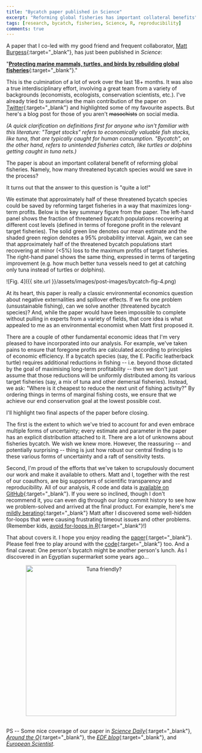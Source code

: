 ```yaml
---
title: "Bycatch paper published in Science"
excerpt: "Reforming global fisheries has important collateral benefits"
tags: [research, bycatch, fisheries, Science, R, reproducibility]
comments: true
---
```


A paper that I co-led with my good friend and frequent collaborator, [Matt Burgess](https://twitter.com/matthewgburgess){:target="_blank"}, has just been published in *Science*:

"[**Protecting marine mammals, turtles, and birds by rebuilding global fisheries**](http://dx.doi.org/10.1126/science.aao4248){:target="_blank"}."

This is the culmination of a lot of work over the last 18+ months. It was also a true interdisciplinary effort, involving a great team from a variety of backgrounds (economists, ecologists, conservation scientists, etc.). I've already tried to summarise the main contribution of the paper on [Twitter](https://twitter.com/grant_mcdermott/status/974388061457997825){:target="_blank"} and highlighted some of my favourite aspects. But here's a blog post for those of you aren't <strike>masochists</strike> on social media.

*(A quick clarification on definitions first for anyone who isn't familiar with this literature: "Target stocks" refers to economically valuable fish stocks, like tuna, that are typically caught for human consumption. "Bycatch", on the other hand, refers to unintended fisheries catch, like turtles or dolphins getting caught in tuna nets.)*

The paper is about an important collateral benefit of reforming global fisheries. Namely, how many threatened bycatch species would we save in the process?

It turns out that the answer to this question is "quite a lot!"

We estimate that approximately half of these threatened bycatch species could be saved by reforming target fisheries in a way that maximizes long-term profits. Below is the key summary figure from the paper. The left-hand panel shows the fraction of threatened bycatch populations recovering at different cost levels (defined in terms of foregone profit in the relevant target fisheries). The solid green line denotes our mean estimate and the shaded green region denotes a 95% probability interval. Again, we can see that approximately half of the threatened bycatch populations start recovering at minor (&lt;5%) loss to the maximum profits of target fisheries. The right-hand panel shows the same thing, expressed in terms of targeting improvement (e.g. how much better tuna vessels need to get at catching only tuna instead of turtles or dolphins).

![Fig. 4]({{ site.url }}/assets/images/post-images/bycatch-fig-4.png)

At its heart, this paper is really a classic environmental economics question about negative externalities and spillover effects. If we fix one problem (unsustainable fishing), can we solve another (threatened bycatch species)? And, while the paper would have been impossible to complete without pulling in experts from a variety of fields, that core idea is what appealed to me as an environmental economist when Matt first proposed it.

There are a couple of other fundamental economic ideas that I'm very pleased to have incorporated into our analysis. For example, we've taken pains to ensure that foregone profits are calculated according to principles of economic efficiency. If a bycatch species (say, the E. Pacific leatherback turtle) requires additional reductions in fishing -- i.e. beyond those dictated by the goal of maximising long-term profitability -- then we don't just assume that those reductions will be uniformly distributed among its various target fisheries (say, a mix of tuna and other demersal fisheries). Instead, we ask: "Where is it cheapest to reduce the next unit of fishing activity?" By ordering things in terms of marginal fishing costs, we ensure that we achieve our end conservation goal at the lowest possible cost.

I'll highlight two final aspects of the paper before closing.

The first is the extent to which we've tried to account for and even embrace multiple forms of uncertainty; every estimate and parameter in the paper has an explicit distribution attached to it. There are a lot of unknowns about fisheries bycatch. We wish we knew more. However, the reassuring -- and potentially surprising -- thing is just how robust our central finding is to these various forms of uncertainty and a raft of sensitivity tests.

Second, I'm proud of the efforts that we've taken to scrupulously document our work and make it available to others. Matt and I, together with the rest of our coauthors, are big supporters of scientific transparency and reproducibility. All of our analysis, *R* code and data is [available on GitHub](https://github.com/grantmcdermott/bycatch){:target="_blank"}. If you were so inclined, though I don't recommend it, you can even dig through our *long* commit history to see how we problem-solved and arrived at the final product. For example, here's me [mildly berating](https://github.com/grantmcdermott/bycatch/commit/18dbed157f0762bf4b44dfee437d6f319561c160){:target="_blank"} Matt after I discovered some well-hidden for-loops that were causing frustrating timeout issues and other problems. (Remember kids, [avoid for-loops in *R*](http://adv-r.had.co.nz/Functionals.html){:target="_blank"}!)

That about covers it. I hope you enjoy reading the [paper](http://dx.doi.org/10.1126/science.aao4248){:target="_blank"}. Please feel free to play around with the [code](https://github.com/grantmcdermott/bycatch){:target="_blank"} too. And a final caveat: One person's bycatch might be another person's lunch. As I discovered in an Egyptian supermarket some years ago...

<center>
 <img src="{{ site.url }}/assets/images/post-images/dolphin.png" title="Tuna friendly?" style="width:400px" class="center">
</center>
<br>

PS -- Some nice coverage of our paper in [*Science Daily*](https://www.sciencedaily.com/releases/2018/03/180315155449.htm){:target="_blank"}, [*Around the O*](https://around.uoregon.edu/content/changes-ocean-fishing-could-save-some-species-extinction){:target="_blank"}, the [*EDF blog*](http://blogs.edf.org/edfish/2018/04/03/how-getting-fishing-right-can-help-protect-threatened-ocean-wildlife/){:target="_blank"}, and [*European Scientist*](https://www.europeanscientist.com/en/environment/rebuilding-fisheries-can-save-money-marine-life-report-says/).

